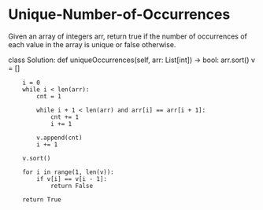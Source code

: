 # Unique-Number-of-Occurrences
Given an array of integers arr, return true if the number of occurrences of each value in the array is unique or false otherwise.

class Solution:
    def uniqueOccurrences(self, arr: List[int]) -> bool:
        arr.sort()
        v = []

        i = 0
        while i < len(arr):
            cnt = 1

            while i + 1 < len(arr) and arr[i] == arr[i + 1]:
                cnt += 1
                i += 1

            v.append(cnt)
            i += 1

        v.sort()

        for i in range(1, len(v)):
            if v[i] == v[i - 1]:
                return False

        return True


